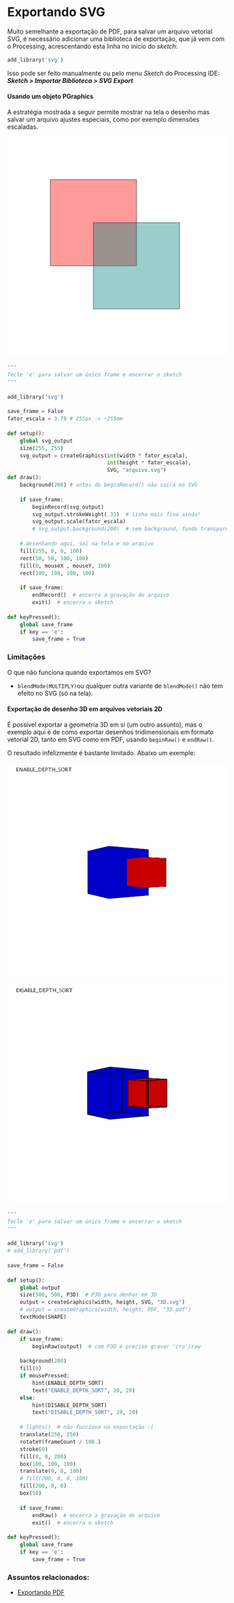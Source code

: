 # Exportando SVG

Muito semelhante a exportação de PDF, para salvar um arquivo vetorial SVG, é necessário adicionar uma biblioteca de exportação, que já vem com o Processing, acrescentando esta linha no início do *sketch*:

``` python
add_library('svg')
```
Isso pode ser feito manualmente ou pelo menu *Sketch* do Processing IDE:
***Sketch > Importar Biblioteca > SVG Export***

#### Usando um objeto PGraphics 

A estratégia mostrada a seguir permite mostrar na tela o desenho mas salvar um arquivo ajustes especiais, como por exemplo dimensões escaladas.

![SVG](assets/arquivo.svg)

```python
"""
Tecle 'e' para salvar um único frame e encerrar o sketch
"""

add_library('svg')

save_frame = False
fator_escala = 3.78 # 255px -> ~255mm

def setup():
    global svg_output
    size(255, 255)
    svg_output = createGraphics(int(width * fator_escala),
                                int(height * fator_escala),
                                SVG, "arquivo.svg")
def draw():
    background(200) # antes do beginRecord() não sairá no SVG
    
    if save_frame:
        beginRecord(svg_output)
        svg_output.strokeWeight(.33)  # linha mais fina ainda!
        svg_output.scale(fator_escala)
        # svg_output.background(200)  # sem background, fundo transparente no SVG
        
    # desenhando aqui, sai na tela e no arquivo
    fill(255, 0, 0, 100)
    rect(50, 50, 100, 100)  
    fill(0, mouseX , mouseY, 100)
    rect(100, 100, 100, 100)  

    if save_frame:
        endRecord()  # encerra a gravação do arquivo
        exit()  # encerra o sketch

def keyPressed():
    global save_frame
    if key == 'e':
        save_frame = True

```

### Limitações

O que não funciona quando exportamos em SVG?

- `blendMode(MULTIPLY)`ou qualquer outra variante de `blendMode()` não tem efeito no SVG (só na tela).

#### Exportação de desenho 3D em arquivos vetoriais 2D

É possível exportar a geometria 3D em si (um outro assunto), mas o exemplo aqui é de como exportar desenhos tridimensionais em formato vetorial 2D, tanto em SVG como em PDF, usando `beginRaw()` e `endRaw()`.

O resultado infelizmente  é  bastante limitado. Abaixo um exemple:

![a](assets/3Da.svg) ![b](assets/3Db.svg)


```python
"""
Tecle 'e' para salvar um único frame e encerrar o sketch
"""

add_library('svg')
# add_library('pdf')

save_frame = False

def setup():
    global output
    size(500, 500, P3D)  # P3D para denhar em 3D
    output = createGraphics(width, height, SVG, "3D.svg")
    # output = createGraphics(width, height, PDF, "3D.pdf")
    textMode(SHAPE)

def draw():
    if save_frame:
        beginRaw(output)  # com P3D é preciso gravar 'cru'/raw

    background(200)
    fill(0)
    if mousePressed:
        hint(ENABLE_DEPTH_SORT)
        text("ENABLE_DEPTH_SORT", 20, 20)
    else:
        hint(DISABLE_DEPTH_SORT)
        text("DISABLE_DEPTH_SORT", 20, 20)
                     
    # lights()  # não funciona na exportação :(
    translate(250, 250)
    rotateY(frameCount / 100.)
    stroke(0)
    fill(0, 0, 200)
    box(100, 100, 100)  
    translate(0, 0, 100)
    # fill(200, 0, 0, 100)
    fill(200, 0, 0)
    box(50)

    if save_frame:
        endRaw()  # encerra a gravação do arquivo
        exit()  # encerra o sketch

def keyPressed():
    global save_frame
    if key == 'e':
        save_frame = True
```

### Assuntos relacionados:

- [Exportando PDF](exportando_pdf.md)
